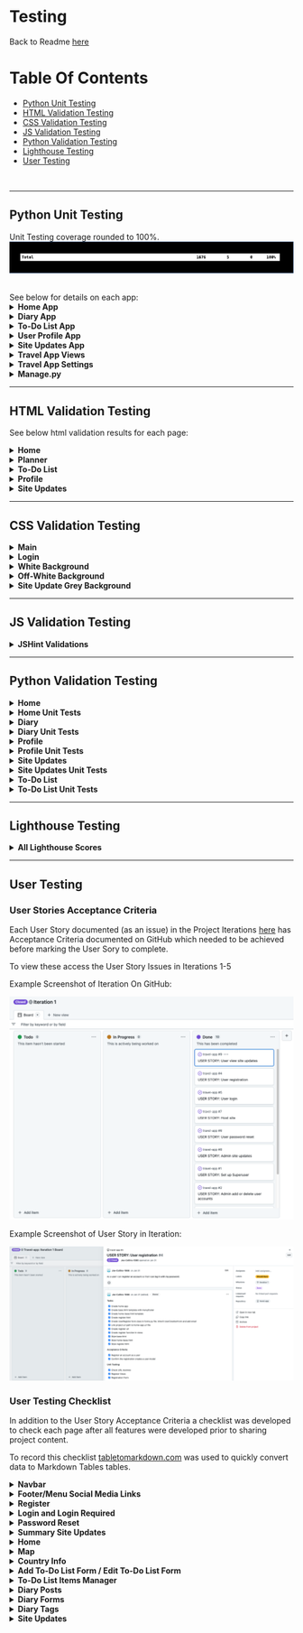 # Testing

Back to Readme [here](README.md)

# Table Of Contents

- [Python Unit Testing](#python-unit-testing)
- [HTML Validation Testing](#html-validation-testing)
- [CSS Validation Testing](#css-validation-testing)
- [JS Validation Testing](#js-validation-testing)
- [Python Validation Testing](#python-validation-testing)
- [Lighthouse Testing](#lighthouse-testing)
- [User Testing](#user-testing)

<br>

___

## Python Unit Testing

Unit Testing coverage rounded to 100%.
![Home Unit Tests](readme-assets/testing/python/total-border.png)

<br>
See below for details on each app:

<details>
      <summary style="font-weight:bold">Home App</summary>
   
Home app covered to 100%:

![Home Unit Tests](readme-assets/testing/python/home.png)<br>

___

</details>

<details>
      <summary style="font-weight:bold">Diary App</summary>

Diary app covered to 100%:

![Diary Unit Tests](readme-assets/testing/python/diary.png)<br>

___

</details>

<details>
      <summary style="font-weight:bold">To-Do List App</summary>

To-Do List app covered to 100%:

![To-Do List Unit Tests](readme-assets/testing/python/to-do-list.png)<br>

___

</details>

<details>
      <summary style="font-weight:bold">User Profile App</summary>

User Profile app covered to 100%:

![User Profile App Unit Tests](readme-assets/testing/python/user-profile.png)<br>

___

</details>

<details>
      <summary style="font-weight:bold">Site Updates App</summary>

Site Updates app covered to 100%:

![Site Updates App Unit Tests](readme-assets/testing/python/site-updates.png)<br>

___

</details>

<details>
      <summary style="font-weight:bold">Travel App Views</summary>

Travel App Views covered to 78%:

![Travel App Views Unit Tests](readme-assets/testing/python/travel-app.png)

Error pages 404 was unit tested and 403 was also covered by other unit testing.

Error pages 400 and 500 were not unit tested but were manually tested in User Tesing. 

In addition to unit testing error pages 404 and 403 were also tested manually in User Tesing.
<br>

___

</details>

<details>
      <summary style="font-weight:bold">Travel App Settings</summary>

Travel App Settings covered to 98%:

![Travel App Settings Unit Tests](readme-assets/testing/python/settings.png)

Unit testing was all run through sqlite3 and no access was granted for ElephantSQL therfore this line could not be covered.

<br>

___

</details>

<details>
      <summary style="font-weight:bold">Manage.py</summary>

Manage.py covered to 83%:

![Manage.py Unit Tests](readme-assets/testing/python/manage.png)

Unit testing did not cover except ImportError. This has no negative impact on functionality.

<br>

</details>

___


## HTML Validation Testing

See below html validation results for each page:

<details>
      <summary style="font-weight:bold">Home</summary>
<br>

Login:

![Login](readme-assets/testing/html/home/login.png)

___

Login Required:

![Login Required](readme-assets/testing/html/home/login-required.png)

___

Register:

![Register](readme-assets/testing/html/home/register.png)

___

Home:

![Home](readme-assets/testing/html/home/home.png)

___

Password Reset:

![Password Reset](readme-assets/testing/html/home/password-reset.png)

___

Password Email Sent

![Password Email Sent](readme-assets/testing/html/home/password-email-sent.png)

___

Password Reset Set Password

![Password Reset Set Password](readme-assets/testing/html/home/password-reset-set-password.png)

___

Password Reset Confirmation

![Password Reset Confirmation](readme-assets/testing/html/home/password-reset-confirmation.png)

___

</details>

<details>
      <summary style="font-weight:bold">Planner</summary>
<br>

Map:

![Map](readme-assets/testing/html/planner/map.png)

___

Country Info:

![Country Info](readme-assets/testing/html/planner/country-info.png)

___

Diary Posts:

![Diary Posts](readme-assets/testing/html/planner/diary-post.png)

___

Add / Update Diary:

![Add / Update Diary](readme-assets/testing/html/planner/add-diary.png)

___

Delete Diary:

![Delete Diary](readme-assets/testing/html/planner/diary-delete.png)

___

Diary Tags:

![Diary Tags:](readme-assets/testing/html/planner/tags.png)

___

</details>

<details>
      <summary style="font-weight:bold">To-Do List</summary>
<br>

Add To-Do List:

![Add To-Do List:](readme-assets/testing/html/to-do-list/add-to-do-list.png)

___

Update To-Do List:

![Update To-Do List:](readme-assets/testing/html/to-do-list/update-to-do-list.png)

___

To-Do List Items:

![To-Do List Items:](readme-assets/testing/html/to-do-list/to-do-items.png)

___

</details>

<details>
      <summary style="font-weight:bold">Profile</summary>
<br>

Profile:

![Profile:](readme-assets/testing/html/profile/profile.png)

___

Profile Update:

![Profile Update:](readme-assets/testing/html/profile/update-profile.png)

___

</details>

<details>
      <summary style="font-weight:bold">Site Updates</summary>
<br>

Site Updates:

![Site Updates:](readme-assets/testing/html/site-updates/site-updates.png)

___

Site Update Detail:

![Site Update Detail:](readme-assets/testing/html/site-updates/site-update-detail.png)

___

Add / Update Comment:

![Add/Update Comment:](readme-assets/testing/html/site-updates/update-comment.png)

___

Delete Comment:

![Delete Comment:](readme-assets/testing/html/site-updates/confirm-comment-delete.png)

___

</details>

___

## CSS Validation Testing

<details>
      <summary style="font-weight:bold">Main</summary>
<br>

![Main](readme-assets/testing/css/css-main.png)<br>

___

</details>

<details>
      <summary style="font-weight:bold">Login</summary>
<br>

![Login](readme-assets/testing/css/css-login.png)<br>

___

</details>

<details>
      <summary style="font-weight:bold">White Background</summary>
<br>

![White Background](readme-assets/testing/css/css-white-bg.png)<br>

___

</details>

<details>
      <summary style="font-weight:bold">Off-White Background</summary>
<br>

![Off-White Background](readme-assets/testing/css/css-off-white-bg.png)<br>

___

</details>

<details>
      <summary style="font-weight:bold">Site Update Grey Background</summary>
<br>

![Site Update Grey Background](readme-assets/testing/css/css-update-grey-bg.png)<br>

</details>

___

## JS Validation Testing

<details>
      <summary style="font-weight:bold">JSHint Validations</summary>
<br>
   
No Errors idendified in JSHint:

![JSHint:](readme-assets/testing/js/js-validation.png)

___

</details>

___

## Python Validation Testing

<details>
      <summary style="font-weight:bold">Home</summary>
<br>
   
Views:

![Views](readme-assets/testing/python-pep8/home/home-views.png)

___

URLs:

![URLs](readme-assets/testing/python-pep8/home/home-urls.png)

___

Forms:

![Forms](readme-assets/testing/python-pep8/home/home-urls.png)

___

</details>

<details>
      <summary style="font-weight:bold">Home Unit Tests</summary>
<br>
   
Views:

![Views](readme-assets/testing/python-pep8/home-test/home-test-views.png)

___

URLs:

![URLs](readme-assets/testing/python-pep8/home-test/home-test-urls.png)

___

Forms:

![Forms](readme-assets/testing/python-pep8/home-test/home-test-forms.png)

___

</details>

<details>
      <summary style="font-weight:bold">Diary</summary>
<br>
   
Views:

![Views](readme-assets/testing/python-pep8/diary/diary-view.png)

___

URLs:

![URLs](readme-assets/testing/python-pep8/diary/diary-urls.png)

___

Forms:

![Forms](readme-assets/testing/python-pep8/diary/diary-form.png)

___

Models:

![Models](readme-assets/testing/python-pep8/diary/diary-models.png)

___

</details>

<details>
      <summary style="font-weight:bold">Diary Unit Tests</summary>
<br>
   
Views:

![Views](readme-assets/testing/python-pep8/diary-test/diary-test-views.png)

___

URLs:

![URLs](readme-assets/testing/python-pep8/diary-test/diary-test-urls.png)

___

Models:

![Models](readme-assets/testing/python-pep8/diary-test/diary-test-models.png)

___

</details>

<details>
      <summary style="font-weight:bold">Profile</summary>
<br>
   
Views:

![Views](readme-assets/testing/python-pep8/profile/profile-views.png)

___

URLs:

![URLs](readme-assets/testing/python-pep8/profile/profile-urls.png)

___

Models:

![Models](readme-assets/testing/python-pep8/profile/profile-models.png)

___

Signals:

![Signals](readme-assets/testing/python-pep8/profile/profile-signals.png)

___

Forms:

![Forms](readme-assets/testing/python-pep8/profile/profile-forms.png)

___

</details>

<details>
      <summary style="font-weight:bold">Profile Unit Tests</summary>
<br>
   
Views:

![Views](readme-assets/testing/python-pep8/profile-test/profile-test-views.png)

___

URLs:

![URLs](readme-assets/testing/python-pep8/profile-test/profile-test-urls.png)

___

Models:

![Models](readme-assets/testing/python-pep8/profile-test/profile-test-models.png)

___

</details>

<details>
      <summary style="font-weight:bold">Site Updates</summary>
<br>
   
Views:

![Views](readme-assets/testing/python-pep8/site-updates/site-updates-views.png)

___

URLs:

![URLs](readme-assets/testing/python-pep8/site-updates/site-updates-urls.png)

___

Models:

![Models](readme-assets/testing/python-pep8/site-updates/site-updates-models.png)

___

Forms:

![Models](readme-assets/testing/python-pep8/site-updates/site-updates-forms.png)

___

</details>

<details>
      <summary style="font-weight:bold">Site Updates Unit Tests</summary>
<br>
   
Views:

![Views](readme-assets/testing/python-pep8/site-updates-test/site-updates-test-views.png)

___

URLs:

![URLs](readme-assets/testing/python-pep8/site-updates-test/site-updates-test-urls.png)

___

Models:

![Models](readme-assets/testing/python-pep8/site-updates-test/site-updates-test-models.png)

___

Forms:

![Models](readme-assets/testing/python-pep8/site-updates-test/site-updates-test-forms.png)

___

</details>

<details>
      <summary style="font-weight:bold">To-Do List</summary>
<br>
   
Views:

![Views](readme-assets/testing/python-pep8/to-do-list/to-do-list-views.png)

___

URLs:

![URLs](readme-assets/testing/python-pep8/to-do-list/to-do-list-urls.png)

___

Models:

![Models](readme-assets/testing/python-pep8/to-do-list/to-do-list-models.png)

___

Forms:

![Forms](readme-assets/testing/python-pep8/to-do-list/to-do-list-forms.png)

___

</details>

<details>
      <summary style="font-weight:bold">To-Do List Unit Tests</summary>
<br>
   
Views:

![Views](readme-assets/testing/python-pep8/to-do-list-test/to-do-list-test-views.png)

___

URLs:

![URLs](readme-assets/testing/python-pep8/to-do-list-test/to-do-list-test-urls.png)

___

Models:

![Models](readme-assets/testing/python-pep8/to-do-list-test/to-do-list-test-models.png)


</details>

___

## Lighthouse Testing

<details>
      <summary style="font-weight:bold">All Lighthouse Scores</summary>

Login:

![Login](readme-assets/testing/lighthouse/lighthouse-login.png)<br>

___

Register:

![Register](readme-assets/testing/lighthouse/lighthouse-register.png)<br>

___

Profile:

![Profile](readme-assets/testing/lighthouse/lighthouse-profile.png)<br>

___

Home:

![Home](readme-assets/testing/lighthouse/lighthouse-home.png)<br>

___

Map:

![Map](readme-assets/testing/lighthouse/lighthouse-map.png)<br>

___

Country Info:

![Country Info](readme-assets/testing/lighthouse/lighthouse-country-info.png)<br>

___

Forms:

![Forms](readme-assets/testing/lighthouse/lighthouse-form.png)<br>

___

List Items:

![List Items](readme-assets/testing/lighthouse/lighthouse-list-items.png)<br>

___

Diary:

![Diary](readme-assets/testing/lighthouse/lighthouse-diary.png)<br>

___

Diary Tags:

![Diary Tags](readme-assets/testing/lighthouse/lighthouse-dairy-tags.png)<br>

___

Site Updates:

![Site Updates](readme-assets/testing/lighthouse/lighthouse-site-updates.png)<br>

___

Update Detail:

![Update Detail](readme-assets/testing/lighthouse/lighthouse-update-detail.png)<br>

___

</details>

___


## User Testing

### User Stories Acceptance Criteria
Each User Story documented (as an issue) in the Project Iterations [here](https://github.com/Joe-Collins-1986?query=is%3Aclosed&tab=projects) has Acceptance Criteria documented on GitHub which needed to be achieved before marking the User Sory to complete.

To view these access the User Story Issues in Iterations 1-5

Example Screenshot of Iteration On GitHub:

![Example Screenshot Of an Iteration](readme-assets/testing/user-testing/user-stories/kanban.png)

Example Screenshot of User Story in Iteration:

![Example Screenshot Of a User Story](readme-assets/testing/user-testing/user-stories/user-story.png)

### User Testing Checklist

In addition to the User Story Acceptance Criteria a checklist was developed to check each page after all features were developed prior to sharing project content.

To record this checklist [tabletomarkdown.com](https://tabletomarkdown.com/convert-spreadsheet-to-markdown/) was used to quickly convert data to Markdown Tables tables.

<details>
      <summary style="font-weight:bold">Navbar</summary>
<br>
   
| REF | TEST         | EXPECTATION                                                                      | Pass/Fail |
| --- | ------------ | -------------------------------------------------------------------------------- | --------- |
| A1  | Logo         | Directed to Home page if logged in, Login page in not.                           | P         |
| A2  | Home         | Directed to Home page if logged in, Login page in not.                           | P         |
| A3  | Planner      | Directed to Map page if logged in, Login Required page in not.                   | P         |
| A4  | Site Updates | Directed to Site Updates page if logged in or not.                               | P         |
| A5  | Login        | Only shown if user is not logged in. Direct to Login page.                       | P         |
| A6  | Register     | Only shown if user is not logged in. Direct to Register page.                    | P         |
| A7  | Profile      | Only shown if user is logged in. Direct to Profile page.                         | P         |
| A8  | Logout       | Only shown if user is logged in. Logs user out and directs to Login page.        | P         |
| A9  | Admin        | Only shown if user is logged in with a Superuser account. Directs to Admin page. | P         |

___

</details>

<details>
      <summary style="font-weight:bold">Footer/Menu Social Media Links</summary>
<br>
   
**Note:** The client is fictional and therefore the social sites do not exist so the footer links will only take the user to the overall social media site specified e.g. twitter.

| REF | TEST                      | EXPECTATION                                                                                                                 | Pass/Fail |
| --- | ------------------------- | --------------------------------------------------------------------------------------------------------------------------- | --------- |
| B1  | Facebook                  | Shows if logged in or not. Directed to Facebook - but not to client account as this does not exist.                         | P         |
| B2  | Instagram                 | Shows if logged in or not. Directed to Instagram - but not to client account as this does not exist.                        | P         |
| B3  | Twitter                   | Shows if logged in or not. Directed to Twitter - but not to client account as this does not exist.                          | P         |
| B4  | Pinterest                 | Shows if logged in or not. Directed to Pinterest - but not to client account as this does not exist.                        | P         |
| B5  | Expandable Menu Facebook  | Shows if logged in or not when menu is expanded. Directed to Facebook - but not to client account as this does not exist.   | P         |
| B6  | Expandable Menu Instagram | Shows if logged in or not when menu is expanded.  Directed to Instagram - but not to client account as this does not exist. | P         |
| B7  | Expandable Menu Twitter   | Shows if logged in or not when menu is expanded. Directed to Twitter - but not to client account as this does not exist.    | P         |
| B8  | Expandable Menu Pinterest | Shows if logged in or not when menu is expanded. Directed to Pinterest - but not to client account as this does not exist.  | P         |

___

</details>

<details>
      <summary style="font-weight:bold">Register</summary>
<br>
   
| REF | TEST                               | EXPECTATION                                                                 | Pass/Fail |
| --- | ---------------------------------- | --------------------------------------------------------------------------- | --------- |
| C1  | Blank Username                     | Notified field required.                                                    | P         |
| C2  | Pre-Existing Username              | Notified username already exists and new name needed.                       | P         |
| C3  | Invalid Username                   | Field highlighted and instruction text highlighted.                         | P         |
| C4  | Blank Email                        | Notified field required.                                                    | P         |
| C5  | Invalid Email                      | Notified why email is not acceptable.                                       | P         |
| C6  | Invalid Password                   | Notified why password is not acceptable.                                    | P         |
| C7  | Blank Confirmation                 | Notified field required.                                                    | P         |
| C8  | Non Matching Password Confirmation | Notified passwords do not match.                                            | P         |
| C9  | Sign Up Button                     | Submits the form - if valid directed to home. No additional login required. | P         |
| C10 | Sign In Link                       | Directed to Login Page.                                                     | P         |

___

</details>

<details>
      <summary style="font-weight:bold">Login and Login Required</summary>
<br>
   
| REF | TEST                  | EXPECTATION                                                                                                          | Pass/Fail |
| --- | --------------------- | -------------------------------------------------------------------------------------------------------------------- | --------- |
| D1  | Blank Username        | Notified field required.                                                                                             | P         |
| D2  | Blank Password        | Notified field required.                                                                                             | P         |
| D3  | Invalid Password/User | Notified password does not link to username.                                                                         | P         |
| D4  | Sign In Button        | Submits the form - if valid directed to home or the page the user tried to access when redirected to login required. | P         |
| D5  | Sign Up Link          | Directed to Register page.                                                                                           | P         |
| D6  | Password Reset        | Directed to Password Reset page.                                                                                     | P         |

___

</details>

<details>
      <summary style="font-weight:bold">Password Reset</summary>
<br>
   
Test the full Reset password process across all relevent pages.

| REF | TEST                                                  | EXPECTATION                                                                                                     | Pass/Fail                                                                                                                                                                                                                                                                                                                      |
| --- | ----------------------------------------------------- | --------------------------------------------------------------------------------------------------------------- | ------------------------------------------------------------------------------------------------------------------------------------------------------------------------------------------------------------------------------------------------------------------------------------------------------------------------------ |
| E1  | Email Blank                                           | Notified field required.                                                                                        | P                                                                                                                                                                                                                                                                                                                              |
| E2  | Invalid Email                                         | Notified why email is not acceptable.                                                                           | P                                                                                                                                                                                                                                                                                                                              |
| E3  | Sign Up Link                                          | Directed to Register page.                                                                                      | P                                                                                                                                                                                                                                                                                                                              |
| E4  | Email Success On Valid Email                          | Success Email Screen Shown.                                                                                     | P                                                                                                                                                                                                                                                                                                                              |
| E5  | Email Success page Password Reset Link                | Directed to back to password reset provide email page.                                                          | P                                                                                                                                                                                                                                                                                                                              |
| E6  | Email Success Sign Up Link                            | Directed to Login page.                                                                                         | P                                                                                                                                                                                                                                                                                                                              |
| E7  | Password Reset Email Received                         | Email with link to reset page is received and link directs to reset password page.                              | P - Note BT Internet has placed restriction against spam emails which can effect BT Internet email address oweners getting the reset email.<br><br>If this was to be established as a commercial website BT could be contacted and registered with to stop this occuring.<br><br>Other email providers worked fine in testing. |
| E8  | On Reset page Blank Password or Password Confirmation | Notified field required.                                                                                        | P                                                                                                                                                                                                                                                                                                                              |
| E9  | On Reset page Invalid Password                        | Notified why password is not acceptable.                                                                        | P                                                                                                                                                                                                                                                                                                                              |
| E10 | On Reset page Non Matching Password Confirmation      | Notified passwords do not match.                                                                                | P                                                                                                                                                                                                                                                                                                                              |
| E11 | Password Reset - Password Reset Button                | On successful completion button directs to Password Updated page with link to Login page Via Sign In Here link. | P                                                                                                                                                                                                                                                                                                                              |

___

</details>

<details>
      <summary style="font-weight:bold">Summary Site Updates</summary>
<br>
   
Summary Site Updates section that appears on the bottom of Register, Login, Login Required, Password Resets and Home pages.

| REF | TEST                     | EXPECTATION                                                                                                                                                 | Pass/Fail |
| --- | ------------------------ | ----------------------------------------------------------------------------------------------------------------------------------------------------------- | --------- |
| F1  | 3 Updates                | Page shows latest 3 updates.                                                                                                                                | P         |
| F2  | Hover on Update          | Update goes blue on hover.                                                                                                                                  | P         |
| F3  | Select Update Or Comment | If logged in directed to Update Detail page, if not logged in directed to Login Required page. Then after login go straight to Update Detail page. (See D4) | P         |
| F4  | See All Updates Button   | If logged in or not logged in direct to Site Updates posts page.                                                                                            | P         |

___

</details>


<details>
      <summary style="font-weight:bold">Home</summary>
<br>
   
| REF | TEST                 | EXPECTATION                                                                                                                                      | Pass/Fail |
| --- | -------------------- | ------------------------------------------------------------------------------------------------------------------------------------------------ | --------- |
| G1  | Parallax Image       | Parallax on image scroll. Content move at different speeds - moutains, trees, welcome text.                                                      | P         |
| G2  | Arrow Flash          | Arrow flashing on load to direct users to scroll.                                                                                                | P         |
| G3  | Planner Button       | If logged in planner button directs to Map page. If not logged in direcs to Login Required page then on completion directs to Map page. (See D4) | P         |
| G4  | Site Updates Section | See Summary Updates. F1-F4                                                                                                                       | P         |                                                                                          | P         |

___

</details>

<details>
      <summary style="font-weight:bold">Map</summary>
<br>
   
| REF | TEST                                     | EXPECTATION                                                                                                                                                                                 | Pass/Fail |
| --- | ---------------------------------------- | ------------------------------------------------------------------------------------------------------------------------------------------------------------------------------------------- | --------- |
| H1  | Hover Over Countries                     | The country name appears in the top right corner when hovering over the country on the map.                                                                                                 | P         |
| H2  | Select Map Country                       | Directs to Country Info page when a country is selected on the map.                                                                                                                         | P         |
| H3  | Country Dropdown Alphabetical            | All country dropdown country options appear in alphabetical order.                                                                                                                          | P         |
| H4  | Select Dropdown Country                  | Directs to Country Info page when a country is selected on all countries dropdown.                                                                                                          | P         |
| H5  | Country Status Updated - Map Update      | When a country status is updated on the Country Info page and the Map page is returned to the country on the map shows in a different colour - green- wish list or yellow - visited.        | P         |
| H6  | Country Status Updated - Dropdown Update | When a country status is updated on the Country Info page and the Map page is returned dropdowns appear for visited or wish list if the user has set these statuses on at least on country. | P         |
| H7  | Visit/Wish List Disappears               | If the user changes the status to no longer have any wish list or visited countries the respective dropdown will disappear.                                                                 | P         |
| H8  | Select Visit or Wish List Dropdown       | Directs to Country Info page when a country is selected on dropdowns.                                                                                                                       | P         |
| H9  | Pie Chart Shows Header                   | Shows percentage visited. Does not account for wish list.                                                                                                                                   | P         |
| H10 | Pie Chart                                | Pie Chart reflects the number of wish lists, visited and not visted countries with the respective colour to align with the legend.                                                          | P         |
| H11 | Pie Chart - Small Screen                 | The Pie Chart disappears for small screens.                                                                                                                                                 | P         |

___

</details>

<details>
      <summary style="font-weight:bold">Country Info</summary>
<br>
   
| REF | TEST                        | EXPECTATION                                                                                                                                                    | Pass/Fail |
| --- | --------------------------- | -------------------------------------------------------------------------------------------------------------------------------------------------------------- | --------- |
| I1  | Back Button                 | The globe icon on the top left of the screen is fixed to always show and directs back to the Map page.                                                         | P         |
| I2  | Country Flag                | The country selected shows the correct flag.                                                                                                                   | P         |
| I3  | Header Image                | The country selected shows the correct header image.                                                                                                           | P         |
| I4  | About                       | The country selected shows the correct about info.                                                                                                             | P         |
| I5  | Info Stats                  | The country selected shows the correct info stats (Capital, Currency, Language, Population).                                                                   | P         |
| I6  | Visited Selected            | Visited form defaults to 'Not Visited' until the user selects a status for the country and provides a dropdown list of 'Not Visited', 'Visited' & 'Wish List'. | P         |
| I7  | Visited Selected Re-Visited | The status remains from previous selection when re-visited the country.                                                                                        | P         |
| I8  | Visited Selected Submit     | When visited is selected and submitted the page returns to the visited status form and shows the applied status.                                               | P         |
| I9  | Visited Updates Map Colour  | See H5.                                                                                                                                                        | P         |
| I10 | Add To-Do List              | Add To-Do List button directs to Add To-Do List form.                                                                                                          | P         |
| I11 | Select To-Do List Title     | Directs to task To-Do List Item Manager page.                                                                                                                  | P         |
| I12 | Edit To-Do List             | Add To-Do List button directs to Add To-Do List form.                                                                                                          | P         |
| I13 | To-Do List Order            | To Do Lists are ordered by created date. The order is not ammended by update.                                                                                  | P         |
| I14 | Delete To-Do List           | Deletes To-Do List  and returns to the To-Do List  section. No confirmation required.                                                                          | P         |
| I15 | View Diary Button           | Directs to the Diary page.                                                                                                                                     | P         |

___

</details>

<details>
      <summary style="font-weight:bold">Add To-Do List Form / Edit To-Do List Form</summary>
<br>
   
| REF | TEST                 | EXPECTATION                                                                                                                                                       | Pass/Fail |
| --- | -------------------- | ----------------------------------------------------------------------------------------------------------------------------------------------------------------- | --------- |
| J1  | Title Blank          | Notified field required.                                                                                                                                          | P         |
| J2  | Description Optional | Form can be submitted with or without a description.                                                                                                              | P         |
| J3  | Cancel Button        | Directs back to Country Info page for correct country and navigates back to To-Do List section.                                                                   | P         |
| J4  | Submit Button        | On valid form - adds/edits To-Do List and directs back to Country Info page for correct country and navigates back to To-Do List section showing new/edited list. | P         |
| J5  | Edit To-Do List      | Existing content is populated in fields.                                                                                                                          | P         |

___

</details>

<details>
      <summary style="font-weight:bold">To-Do List Items Manager</summary>
<br>
   
| REF | TEST                            | EXPECTATION                                                                                              | Pass/Fail |
| --- | ------------------------------- | -------------------------------------------------------------------------------------------------------- | --------- |
| K1  | Title                           | Title is for the selected To-Do List.                                                                    | P         |
| K2  | Description                     | Description is for the selected To-Do List. If no description added only the title shows.                | P         |
| K3  | Add New Task Form - Blank Entry | Notified field required.                                                                                 | P         |
| K4  | Back Button                     | Directs back to Country Info page for correct country and navigates back to To-Do List section.          | P         |
| K5  | Add Button                      | Creates a item and presents it at the top to the page.                                                   | P         |
| K6  | List Item Order                 | List items presented in the order they were created.                                                     | P         |
| K7  | Close Button On Item            | Put a line through the item title, darkens the item box and moves the item  below the open items.        | P         |
| K8  | Open Button On Item             | Resets the original formatting and moves the item back to it's original position above all closed items. | P         |
| K9  | Delete Button On Item           | Deletes the item. No confirmation required.                                                              | P         |

___

</details>

<details>
      <summary style="font-weight:bold">Diary Posts</summary>
<br>
   
| REF | TEST                     | EXPECTATION                                                                                                                                                                                            | Pass/Fail |
| --- | ------------------------ | ------------------------------------------------------------------------------------------------------------------------------------------------------------------------------------------------------ | --------- |
| L1  | Add Diary Post Button    | Directs to Diary Post Form page.                                                                                                                                                                       | P         |
| L2  | Country Info Button      | Directs back to Country Info page for the correct country and navigates back to the diary section.                                                                                                     | P         |
| L3  | Posts Paginated          | Each page only shows two diary posts. Pagination navigation is presented at the bottom of the page if there are more than two posts. This navigation allows specific page selection or next, previous. | P         |
| L4  | Search Posts Input Field | Diary posts are filtered to any diary posts where the title, content or tag include the input.                                                                                                         | P         |
| L5  | Search Tags              | Directs to the Tags page.                                                                                                                                                                              | P         |
| L6  | Pagiation On Filter      | The pagination applies to the filtered searches. The filter remains when using the pagination navigation at the bottom of the page.                                                                    | P         |
| L7  | Refresh Icon             | The refresh icon resets all filters to show all posts.                                                                                                                                                 | P         |
| L8  | Date Post Created        | The post shows the date created in the top left. This is not amended with any future post updates. Date shows in short format.                                                                         | P         |
| L9  | Experience Icon          | The expereince of the post is represented as an emoji. Selecting this emoji will filter the posts to the experience selected.                                                                          | P         |
| L10 | No Experience Icon       | If no experence is entered on the post then no emoji will show.                                                                                                                                        | P         |
| L11 | Content                  | Content is shown in the body of the post. Line spacing is reflected.                                                                                                                                   | P         |
| L12 | Image                    | Image is shown in the body of the post if it exists. This is optional and does not need to be added.                                                                                                   | P         |
| L13 | Tags                     | If tags are added to the post they are reflected at the bottom of the post in uppercase. These can be selected on the post to filter to any posts with that tag.                                       | P         |
| L14 | No Tags                  | If not tag is added to a post a NO_TAGS tag is applied. Selecting this tag will filter to all posts with NO_TAGS tags.                                                                                 | P         |
| L15 | Update                   | Directs to Diary Post Form page.                                                                                                                                                                       | P         |
| L16 | Delete                   | Directs to Diary Post Delete Confirmation page.                                                                                                                                                        | P         |

___

</details>

<details>
      <summary style="font-weight:bold">Diary Forms</summary>
<br>
   
| REF | TEST                                     | EXPECTATION                                                                   | Pass/Fail |
| --- | ---------------------------------------- | ----------------------------------------------------------------------------- | --------- |
| M1  | Content Blank                            | Notified field required.                                                      | P         |
| M2  | Content                                  | Allows content to be entered in paragraphs with spacing.                      | P         |
| M3  | Image                                    | Allows user to select image from their system and add it. This is optional.   | P         |
| M4  | Tags                                     | Allow user to add multiple tags. This is optional.                            | P         |
| M5  | Exp Rating                               | Can select from a dropdown list of experiences.                               | P         |
| M6  | Edit Post                                | Form prepopulates with previous post entries.                                 | P         |
| M7  | Image - Edit                             | Allows user to clear previous image or replace image with a new image.        | P         |
| M8  | Submit                                   | On valid form - Adds / edits diaty post and directs back to Diary Posts page. | P         |
| M9  | Cancel                                   | Directs back to Diary Posts page.                                             | P         |
| M10 | Delete Confirmation Form - Delete Button | Deletes post and directs back to Diary Posts page.                            | P         |
| M11 | Delete Confirmation Form - Cancel Button | Directs back to Diary Posts page.                                             | P         |

___

</details>

<details>
      <summary style="font-weight:bold">Diary Tags</summary>
<br>
   
| REF | TEST                       | EXPECTATION                                                                                                                                                  | Pass/Fail |
| --- | -------------------------- | ------------------------------------------------------------------------------------------------------------------------------------------------------------ | --------- |
| N1  | Back Button                | Directs back to Diary Posts page.                                                                                                                            | P         |
| N2  | Tags                       | Tags appear in the order of popularity. The number of times used in represented next to the tag name.                                                        | P         |
| N3  | Tags Duplication           | Tags added with the same text but different capitalised characters do not duplicate but are represented as the same tag and add to the number of times used. | P         |
| N4  | Tags Duplication Same Post | If the saem tags are used in a single post they are amalgamated to 1 tag regardless of case sensitivity.                                                     | P         |
| N5  | Select Tag                 | Selecting a tag will direct user to the Diary Posts page filtered to the tag selected.                                                                       | P         |

___

</details>

<details>
      <summary style="font-weight:bold">Site Updates</summary>
<br>
   
| REF | TEST                       | EXPECTATION                                                                                                                                                                                                    | Pass/Fail |
| --- | -------------------------- | -------------------------------------------------------------------------------------------------------------------------------------------------------------------------------------------------------------- | --------- |
| O1  | Title                      | The title on the page shows the number of posts returned.                                                                                                                                                      | P         |
| O2  | Search Updates Input Field | Site Update posts are filtered to any posts where the title, content or topic include the input.                                                                                                               | P         |
| O3  | Topics Dropdown            | Selecting the arrow in the search area opens up a list of the topics assigned to the Site Updates.                                                                                                             | P         |
| O4  | Topics Selection           | Selecting a topic filters the posts to that topic.                                                                                                                                                             | P         |
| O6  | Pagination                 | Each page only shows five Site Update posts. Pagination navigation is presented at the bottom of the page if there are more than five posts. This navigation allows specific page selection or next, previous. | P         |
| O7  | Pagiation On Filter        | The pagination applies to the filtered searches. The filter remains when using the pagination navigation at the bottom of the page.                                                                            | P         |
| O8  | Post Header                | The Header shows the Topic, title and posted date.                                                                                                                                                             | P         |
| O9  | Post Body                  | The body shows the content and image (if an image was added).                                                                                                                                                  | P         |
| O10 | Post Footer                | The footer shows the number of comments added to the post. If there are no comments the comment icon is clear, if there are comments in is solid.                                                              | P         |

___

</details>